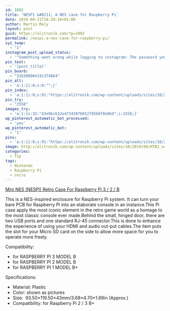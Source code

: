 ```yaml
---
id: 1092
title: 'NESPI &#8211; A NES case for Raspberry Pi'
date: 2019-09-21T16:29:16+01:00
author: Martin Maly
layout: post
guid: https://alitronik.com/?p=1092
permalink: /nespi-a-nes-case-for-raspberry-pi/
xyz_twap:
  - "1"
instagram_post_upload_status:
  - '"Something went wrong while logging to instagram: The password you entered is incorrect. Please try again."'
pin_text:
  - '[post_title]'
pin_board:
  - "326300004191374864"
pin_alt:
  - 'a:1:{i:0;s:0:"";}'
pin_index:
  - 'a:1:{i:0;s:91:"https://alitronik.com/wp-content/uploads/sites/18/2019/09/HTB1_veaiA9WBuNjSspeq6yz5VXac.jpg";}'
pin_try:
  - "2558"
images_try:
  - 'a:1:{s:32:"43e9bcb12e47343876652f95b0f8e8b9";i:2558;}'
wp_pinterest_automatic_bot_processed:
  - 'yes'
wp_pinterest_automatic_bot:
  - "1"
pins:
  - 'a:1:{i:0;s:91:"https://alitronik.com/wp-content/uploads/sites/18/2019/09/HTB1_veaiA9WBuNjSspeq6yz5VXac.jpg";}'
image: http://alitronik.com/wp-content/uploads/sites/18/2019/09/HTB1_veaiA9WBuNjSspeq6yz5VXac.jpg
categories:
  - Tip
tags:
  - Nintendo
  - Raspberry Pi
  - retro
---
```

[Mini NES (NESPI) Retro Case For Raspberry Pi 3 / 2 / B](http://s.click.aliexpress.com/e/rwT9yzVW)

This is a NES-inspired enclosure for Raspberry Pi system. It can turn your bare PCB for Raspberry Pi into an elaborate console in an instance.This Pi case apply the most iconic element in the retro game world as a homage to the most classic console ever made.Behind the small, hinged door, there are two USB ports and one standard RJ-45 connector.This is done to enhance the experience of using your HDMI and audio out-put cables.The item puts the slot for your Micro SD card on the side to allow more space for you to operate more freely. 

Compatibility:

  * for RASPBERRY PI 3 MODEL B
  * for RASPBERRY PI 2 MODEL B
  * for RASPBERRY PI 1 MODEL B+ 

Specifications:

  * Material: Plastic
  * Color: shown as pictures
  * Size:  93.50×119.50×43mm/3.68×4.70×1.69in (Approx.)
  * Compatibility: for Raspberry Pi 2 / 3 B+